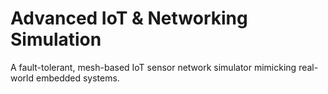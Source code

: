 # Advanced IoT & Networking Simulation
A fault-tolerant, mesh-based IoT sensor network simulator mimicking real-world embedded systems.
